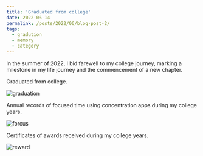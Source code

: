 ```yaml
---
title: 'Graduated from college'
date: 2022-06-14
permalink: /posts/2022/06/blog-post-2/
tags:
  - gradution
  - memory
  - category
---
```


In the summer of 2022, I bid farewell to my college journey, marking a milestone in my life journey and the commencement of a new chapter.


Graduated from college.

![graduation](/Niko.github.io/images/BLOG_graduation.jpg)


Annual records of focused time using concentration apps during my college years.

![forcus](/Niko.github.io/images/BLOG_study.jpg)


Certificates of awards received during my college years.

![reward](/Niko.github.io/images/BLOG_reward.jpg)


